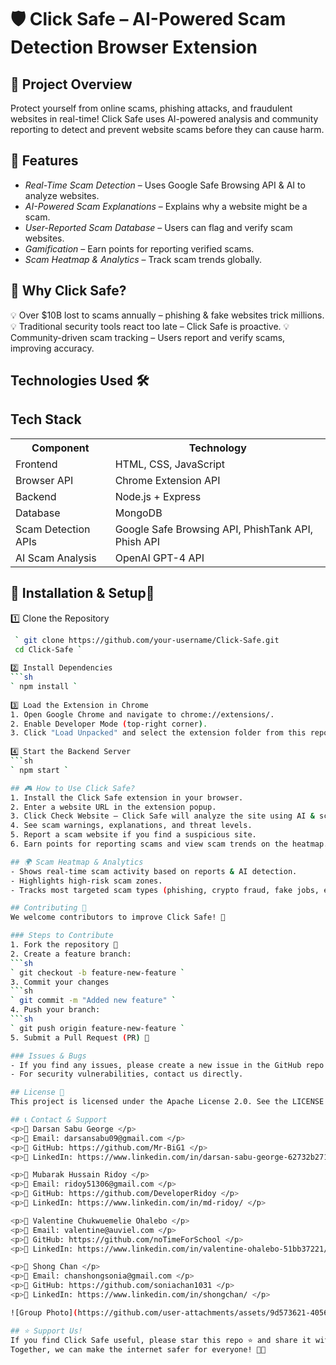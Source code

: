 # 🛡️ Click Safe – AI-Powered Scam Detection Browser Extension

## 📌 Project Overview
Protect yourself from online scams, phishing attacks, and fraudulent websites in real-time!
Click Safe uses AI-powered analysis and community reporting to detect and prevent website scams before they can cause harm.

## 🚀 Features
- *Real-Time Scam Detection* – Uses Google Safe Browsing API & AI to analyze websites.
- *AI-Powered Scam Explanations* – Explains why a website might be a scam.
- *User-Reported Scam Database* – Users can flag and verify scam websites.
- *Gamification* – Earn points for reporting verified scams.
- *Scam Heatmap & Analytics* – Track scam trends globally.

## 📌 Why Click Safe?
💡 Over $10B lost to scams annually – phishing & fake websites trick millions.
💡 Traditional security tools react too late – Click Safe is proactive.
💡 Community-driven scam tracking – Users report and verify scams, improving accuracy.

## Technologies Used 🛠
<div class="container">
    <h2>Tech Stack</h2>
    <table>
        <tr>
            <th>Component</th>
            <th>Technology</th>
        </tr>
        <tr>
            <td>Frontend</td>
            <td>HTML, CSS, JavaScript</td>
        </tr>
        <tr>
            <td>Browser API</td>
            <td>Chrome Extension API</td>
        </tr>
        <tr>
            <td>Backend</td>
            <td>Node.js + Express</td>
        </tr>
        <tr>
            <td>Database</td>
            <td>MongoDB</td>
        </tr>
        <tr>
            <td>Scam Detection APIs</td>
            <td>Google Safe Browsing API, PhishTank API, Phish API</td>
        </tr>
        <tr>
            <td>AI Scam Analysis</td>
            <td>OpenAI GPT-4 API</td>
        </tr>
    </table>
</div>
</body>
</html>


## 🔧 Installation & Setup🚀
1️⃣ Clone the Repository
   ```sh
    ` git clone https://github.com/your-username/Click-Safe.git 
    cd Click-Safe `
    
2️⃣ Install Dependencies
   ```sh
   ` npm install `
    
3️⃣ Load the Extension in Chrome
1. Open Google Chrome and navigate to chrome://extensions/.
2. Enable Developer Mode (top-right corner).
3. Click "Load Unpacked" and select the extension folder from this repo.
    
4️⃣ Start the Backend Server
   ```sh
   ` npm start `
 
## 🎮 How to Use Click Safe?
1. Install the Click Safe extension in your browser.
2. Enter a website URL in the extension popup.
3. Click Check Website – Click Safe will analyze the site using AI & scam databases.
4. See scam warnings, explanations, and threat levels.
5. Report a scam website if you find a suspicious site.
6. Earn points for reporting scams and view scam trends on the heatmap.

## 🌍 Scam Heatmap & Analytics
- Shows real-time scam activity based on reports & AI detection.
- Highlights high-risk scam zones.
- Tracks most targeted scam types (phishing, crypto fraud, fake jobs, etc.).

## Contributing 🤝
We welcome contributors to improve Click Safe! 🚀

### Steps to Contribute
1. Fork the repository 🍴
2. Create a feature branch:
   ```sh
   ` git checkout -b feature-new-feature `
3. Commit your changes
   ```sh
   ` git commit -m "Added new feature" `
4. Push your branch:
   ```sh
   ` git push origin feature-new-feature `
5. Submit a Pull Request (PR) 📢

### Issues & Bugs
- If you find any issues, please create a new issue in the GitHub repo.
- For security vulnerabilities, contact us directly.

## License 📝
This project is licensed under the Apache License 2.0. See the LICENSE file for more details.

## 📞 Contact & Support
<p>🔹 Darsan Sabu George </p>
<p>🔹 Email: darsansabu09@gmail.com </p>
<p>🔹 GitHub: https://github.com/Mr-BiG1 </p>
<p>🔹 LinkedIn: https://www.linkedin.com/in/darsan-sabu-george-62732b271/ </p>

<p>🔹 Mubarak Hussain Ridoy </p>
<p>🔹 Email: ridoy51306@gmail.com </p>
<p>🔹 GitHub: https://github.com/DeveloperRidoy </p>
<p>🔹 LinkedIn: https://www.linkedin.com/in/md-ridoy/ </p>

<p>🔹 Valentine Chukwuemelie Ohalebo </p>
<p>🔹 Email: valentine@auviel.com </p>
<p>🔹 GitHub: https://github.com/noTimeForSchool </p>
<p>🔹 LinkedIn: https://www.linkedin.com/in/valentine-ohalebo-51bb37221/ </p>

<p>🔹 Shong Chan </p>
<p>🔹 Email: chanshongsonia@gmail.com </p>
<p>🔹 GitHub: https://github.com/soniachan1031 </p>
<p>🔹 LinkedIn: https://www.linkedin.com/in/shongchan/ </p>

![Group Photo](https://github.com/user-attachments/assets/9d573621-4056-4ea3-ad70-9d4226692ed1)

## ⭐ Support Us!
If you find Click Safe useful, please star this repo ⭐ and share it with others!
Together, we can make the internet safer for everyone! 🚀💙



